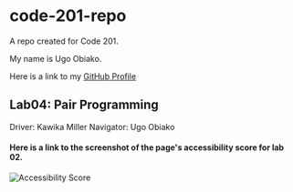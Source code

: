 # code-201-repo

A repo created for Code 201.

My name is Ugo Obiako.

Here is a link to my [GitHub Profile](https://github.com/Ugo-Obiako)

## Lab04: Pair Programming
Driver: Kawika Miller
Navigator: Ugo Obiako

#### Here is a link to the screenshot of the page's accessibility score for lab 02.

![Accessibility Score](img/Screenshot.png "Accessibility Score")

